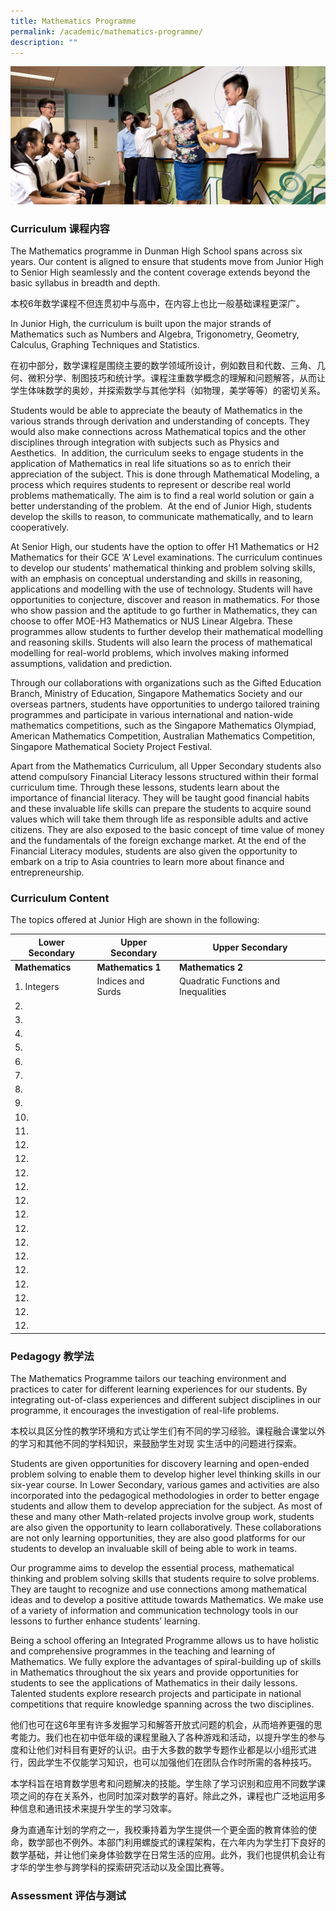 ```yaml
---
title: Mathematics Programme
permalink: /academic/mathematics-programme/
description: ""
---
```

![](/images/Homepage/masthead-academic-mathematics.jpg)

### **Curriculum 课程内容**
The Mathematics programme in Dunman High School spans across six years. Our content is aligned to ensure that students move from Junior High to Senior High seamlessly and the content coverage extends beyond the basic syllabus in breadth and depth.

本校6年数学课程不但连贯初中与高中，在内容上也比一般基础课程更深广。

In Junior High, the curriculum is built upon the major strands of Mathematics such as Numbers and Algebra, Trigonometry, Geometry, Calculus, Graphing Techniques and Statistics.

在初中部分，数学课程是围绕主要的数学领域所设计，例如数目和代数、三角、几何、微积分学、制图技巧和统计学。课程注重数学概念的理解和问题解答，从而让学生体味数学的奥妙，并探索数学与其他学科（如物理，美学等等）的密切关系。

Students would be able to appreciate the beauty of Mathematics in the various strands through derivation and understanding of concepts. They would also make connections across Mathematical topics and the other disciplines through integration with subjects such as Physics and Aesthetics.  In addition, the curriculum seeks to engage students in the application of Mathematics in real life situations so as to enrich their appreciation of the subject. This is done through Mathematical Modeling, a process which requires students to represent or describe real world problems mathematically. The aim is to find a real world solution or gain a better understanding of the problem.  At the end of Junior High, students develop the skills to reason, to communicate mathematically, and to learn cooperatively.

At Senior High, our students have the option to offer H1 Mathematics or H2 Mathematics for their GCE ‘A’ Level examinations. The curriculum continues to develop our students’ mathematical thinking and problem solving skills, with an emphasis on conceptual understanding and skills in reasoning, applications and modelling with the use of technology. Students will have opportunities to conjecture, discover and reason in mathematics. For those who show passion and the aptitude to go further in Mathematics, they can choose to offer MOE-H3 Mathematics or NUS Linear Algebra. These programmes allow students to further develop their mathematical modelling and reasoning skills. Students will also learn the process of mathematical modelling for real-world problems, which involves making informed assumptions, validation and prediction.

Through our collaborations with organizations such as the Gifted Education Branch, Ministry of Education, Singapore Mathematics Society and our overseas partners, students have opportunities to undergo tailored training programmes and participate in various international and nation-wide mathematics competitions, such as the Singapore Mathematics Olympiad, American Mathematics Competition, Australian Mathematics Competition, Singapore Mathematical Society Project Festival.

Apart from the Mathematics Curriculum, all Upper Secondary students also attend compulsory Financial Literacy lessons structured within their formal curriculum time. Through these lessons, students learn about the importance of financial literacy. They will be taught good financial habits and these invaluable life skills can prepare the students to acquire sound values which will take them through life as responsible adults and active citizens. They are also exposed to the basic concept of time value of money and the fundamentals of the foreign exchange market. At the end of the Financial Literacy modules, students are also given the opportunity to embark on a trip to Asia countries to learn more about finance and entrepreneurship.

### Curriculum Content

The topics offered at Junior High are shown in the following:

| Lower Secondary | Upper Secondary | Upper Secondary |
| -------- | -------- | -------- |
| **Mathematics**   | **Mathematics 1**   | **Mathematics 2**   |
| 1.  Integers   | Indices and Surds   | Quadratic Functions and Inequalities   |
| 2.    |   |   |
| 3.    |   |   |
| 4.    |   |   |
| 5.    |   |   |
| 6.    |   |   |
| 7.    |   |   |
| 8.    |   |   |
| 9.    |   |   |
| 10.    |   |   |
| 11.    |   |   |
| 12.    |   |   |
| 12.    |   |   |
| 12.    |   |   |
| 12.    |   |   |
| 12.    |   |   |
| 12.    |   |   |
| 12.    |   |   |
| 12.    |   |   |
| 12.    |   |   |
| 12.    |   |   |
| 12.    |   |   |
| 12.    |   |   |
| 12.    |   |   |
| 12.    |   |   |

### **Pedagogy 教学法**
The Mathematics Programme tailors our teaching environment and practices to cater for different learning experiences for our students. By integrating out-of-class experiences and different subject disciplines in our programme, it encourages the investigation of real-life problems.

本校以具区分性的教学环境和方式让学生们有不同的学习经验。课程融合课堂以外的学习和其他不同的学科知识，来鼓励学生对现 实生活中的问题进行探索。

Students are given opportunities for discovery learning and open-ended problem solving to enable them to develop higher level thinking skills in our six-year course. In Lower Secondary, various games and activities are also incorporated into the pedagogical methodologies in order to better engage students and allow them to develop appreciation for the subject. As most of these and many other Math-related projects involve group work, students are also given the opportunity to learn collaboratively. These collaborations are not only learning opportunities, they are also good platforms for our students to develop an invaluable skill of being able to work in teams.

Our programme aims to develop the essential process, mathematical thinking and problem solving skills that students require to solve problems. They are taught to recognize and use connections among mathematical ideas and to develop a positive attitude towards Mathematics. We make use of a variety of information and communication technology tools in our lessons to further enhance students’ learning.

Being a school offering an Integrated Programme allows us to have holistic and comprehensive programmes in the teaching and learning of Mathematics. We fully explore the advantages of spiral-building up of skills in Mathematics throughout the six years and provide opportunities for students to see the applications of Mathematics in their daily lessons. Talented students explore research projects and participate in national competitions that require knowledge spanning across the two disciplines.

他们也可在这6年里有许多发掘学习和解答开放式问题的机会，从而培养更强的思考能力。我们也在初中低年级的课程里融入了各种游戏和活动，以提升学生的参与度和让他们对科目有更好的认识。由于大多数的数学专题作业都是以小组形式进行，因此学生不仅能学习知识，也可以加强他们在团队合作时所需的各种技巧。

本学科旨在培育数学思考和问题解决的技能。学生除了学习识别和应用不同数学课项之间的存在关系外，也同时加深对数学的喜好。除此之外，课程也广泛地运用多种信息和通讯技术来提升学生的学习效率。

身为直通车计划的学府之一，我校秉持着为学生提供一个更全面的教育体验的使命，数学部也不例外。本部门利用螺旋式的课程架构，在六年内为学生打下良好的数学基础，并让他们亲身体验数学在日常生活的应用。此外，我们也提供机会让有才华的学生参与跨学科的探索研究活动以及全国比赛等。


### **Assessment 评估与测试**